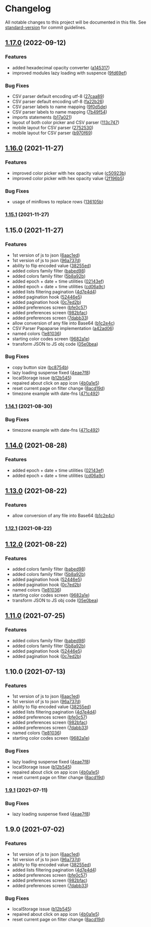 # Changelog

All notable changes to this project will be documented in this file. See [standard-version](https://github.com/conventional-changelog/standard-version) for commit guidelines.

## [1.17.0](https://github.com/amwebexpert/etoolbox/compare/v1.16.0...v1.17.0) (2022-09-12)


### Features

* added hexadecimal opacity converter ([a145317](https://github.com/amwebexpert/etoolbox/commit/a1453173f961edb02940cc69b1e9b1b294b3e3a0))
* improved modules lazy loading with suspence ([9fd69ef](https://github.com/amwebexpert/etoolbox/commit/9fd69ef9a46eda6947f2f389d7e051bedf415837))


### Bug Fixes

* CSV parser default encoding utf-8 ([27caa89](https://github.com/amwebexpert/etoolbox/commit/27caa890bcc57b0894756c5bd47b25336d2cb5bf))
* CSV parser default encoding utf-8 ([fa22b26](https://github.com/amwebexpert/etoolbox/commit/fa22b268624104c2bc543c907241d5456b574afe))
* CSV parser labels to name mapping ([9f0d5de](https://github.com/amwebexpert/etoolbox/commit/9f0d5de3c3272915a3d6e96bedc9bd306a0f079c))
* CSV parser labels to name mapping ([7b49f54](https://github.com/amwebexpert/etoolbox/commit/7b49f543069f6e1f7adfe846628515bd9e5991e8))
* imports statements ([b17a021](https://github.com/amwebexpert/etoolbox/commit/b17a021c5d7b614d9e77c0572234fd837c01c3c7))
* layout of both color picker and CSV parser ([113c747](https://github.com/amwebexpert/etoolbox/commit/113c747b512007a57de6e701c6945fc00c39e49d))
* mobile layout for CSV parser ([2752530](https://github.com/amwebexpert/etoolbox/commit/27525306017a644d2df6e40b723e0209146aedb8))
* mobile layout for CSV parser ([b970f69](https://github.com/amwebexpert/etoolbox/commit/b970f69f641028386aa14a1b93a9970baa0c3659))

## [1.16.0](https://github.com/amwebexpert/etoolbox/compare/v1.15.1...v1.16.0) (2021-11-27)


### Features

* improved color picker with hex opacity value ([c50923b](https://github.com/amwebexpert/etoolbox/commit/c50923b517f9d3e8b1c59f2a05325e99d635165f))
* improved color picker with hex opacity value ([2f196b5](https://github.com/amwebexpert/etoolbox/commit/2f196b5cefa985873900d02a9c6b757ba49e88c9))


### Bug Fixes

* usage of minRows to replace rows ([136105b](https://github.com/amwebexpert/etoolbox/commit/136105b4029bc487e99c5496289936a90effb7fb))

### [1.15.1](https://github.com/amwebexpert/etoolbox/compare/v1.15.0...v1.15.1) (2021-11-27)

## 1.15.0 (2021-11-27)


### Features

* 1st version of js to json ([6aac1ed](https://github.com/amwebexpert/etoolbox/commit/6aac1edb599b8ee4bbdf5eff0d670fba57d3ff36))
* 1st version of js to json ([96a737d](https://github.com/amwebexpert/etoolbox/commit/96a737d652d6779dde00dfa00819be367f71f742))
* ability to flip encoded value ([38255ed](https://github.com/amwebexpert/etoolbox/commit/38255edbdb3a072daa46c230b722cccecbb8654b))
* added colors family filter ([babed98](https://github.com/amwebexpert/etoolbox/commit/babed9811d42bd7207db059227f8f6d30cbdc3f9))
* added colors family filter ([5b8a92b](https://github.com/amwebexpert/etoolbox/commit/5b8a92bab963e294ca075a182013ddef89a3e8ce))
* added epoch + date + time utilities ([02143ef](https://github.com/amwebexpert/etoolbox/commit/02143ef07622bc6801d175aed6335035abb8dbc6))
* added epoch + date + time utilities ([cd06a9c](https://github.com/amwebexpert/etoolbox/commit/cd06a9c43da3957dd7e9a94e7d92ca72e246805c))
* added lists filtering pagination ([4d7e4d4](https://github.com/amwebexpert/etoolbox/commit/4d7e4d46f3c79d334c63b41442448b348de0a996))
* added pagination hook ([52446e5](https://github.com/amwebexpert/etoolbox/commit/52446e591cb1e551aeb122cc4153b592595e6113))
* added pagination hook ([0c7ed2b](https://github.com/amwebexpert/etoolbox/commit/0c7ed2b5f1ce1a2977e0aa32d90a8a9fe9d8f6ba))
* added preferences screen ([bfe0c57](https://github.com/amwebexpert/etoolbox/commit/bfe0c57c3f3121c1d132fc5f9adffb84f4354897))
* added preferences screen ([982bfac](https://github.com/amwebexpert/etoolbox/commit/982bfacaa612673bf6b36e05e83b6554d62d48fd))
* added preferences screen ([7dabb33](https://github.com/amwebexpert/etoolbox/commit/7dabb3364ad902e34d0947a3ebf504289e3ba7ce))
* allow conversion of any file into Base64 ([b1c2e4c](https://github.com/amwebexpert/etoolbox/commit/b1c2e4cb3d13b1bb19150442dfc01f26edf02dec))
* CSV Parser Papaparse implementation ([a42ad06](https://github.com/amwebexpert/etoolbox/commit/a42ad0605a39a51b2263ad543a9084cad0055738))
* named colors ([1e81036](https://github.com/amwebexpert/etoolbox/commit/1e81036d1d90bcfb00267a2499023704ce5388df))
* starting color codes screen ([9682a1e](https://github.com/amwebexpert/etoolbox/commit/9682a1ebb00741e2279d998aeaf3e9f78d5b034b))
* transform JSON to JS obj code ([05e0bea](https://github.com/amwebexpert/etoolbox/commit/05e0beaf1c142c637cbd74c56b368e9f49d74bca))


### Bug Fixes

* copy button size ([bc8754b](https://github.com/amwebexpert/etoolbox/commit/bc8754bfb2462267dcca79dde14a62850499d34b))
* lazy loading suspense fixed ([4eae7f8](https://github.com/amwebexpert/etoolbox/commit/4eae7f8c3ca6b45570b7c7bcb906b35c5b1535fa))
* localStorage issue ([b12b545](https://github.com/amwebexpert/etoolbox/commit/b12b545df54d50dc69feb05c8f77ed72076338a8))
* repaired about click on app icon ([4b0a1e5](https://github.com/amwebexpert/etoolbox/commit/4b0a1e5bd3bb7845f1f54062bea32f455467236a))
* reset current page on filter change ([8acd19d](https://github.com/amwebexpert/etoolbox/commit/8acd19d57f144233d26da28f0bc922501ecfa324))
* timezone example with date-fns ([471c492](https://github.com/amwebexpert/etoolbox/commit/471c49248952763daa38c4946a6784172512c546))

### [1.14.1](https://github.com/amwebexpert/etoolbox/compare/v1.14.0...v1.14.1) (2021-08-30)


### Bug Fixes

* timezone example with date-fns ([471c492](https://github.com/amwebexpert/etoolbox/commit/471c49248952763daa38c4946a6784172512c546))

## [1.14.0](https://github.com/amwebexpert/etoolbox/compare/v1.13.0...v1.14.0) (2021-08-28)


### Features

* added epoch + date + time utilities ([02143ef](https://github.com/amwebexpert/etoolbox/commit/02143ef07622bc6801d175aed6335035abb8dbc6))
* added epoch + date + time utilities ([cd06a9c](https://github.com/amwebexpert/etoolbox/commit/cd06a9c43da3957dd7e9a94e7d92ca72e246805c))

## [1.13.0](https://github.com/amwebexpert/etoolbox/compare/v1.12.1...v1.13.0) (2021-08-22)


### Features

* allow conversion of any file into Base64 ([b1c2e4c](https://github.com/amwebexpert/etoolbox/commit/b1c2e4cb3d13b1bb19150442dfc01f26edf02dec))

### [1.12.1](https://github.com/amwebexpert/etoolbox/compare/v1.12.0...v1.12.1) (2021-08-22)

## [1.12.0](https://github.com/amwebexpert/etoolbox/compare/v1.9.1...v1.12.0) (2021-08-22)


### Features

* added colors family filter ([babed98](https://github.com/amwebexpert/etoolbox/commit/babed9811d42bd7207db059227f8f6d30cbdc3f9))
* added colors family filter ([5b8a92b](https://github.com/amwebexpert/etoolbox/commit/5b8a92bab963e294ca075a182013ddef89a3e8ce))
* added pagination hook ([52446e5](https://github.com/amwebexpert/etoolbox/commit/52446e591cb1e551aeb122cc4153b592595e6113))
* added pagination hook ([0c7ed2b](https://github.com/amwebexpert/etoolbox/commit/0c7ed2b5f1ce1a2977e0aa32d90a8a9fe9d8f6ba))
* named colors ([1e81036](https://github.com/amwebexpert/etoolbox/commit/1e81036d1d90bcfb00267a2499023704ce5388df))
* starting color codes screen ([9682a1e](https://github.com/amwebexpert/etoolbox/commit/9682a1ebb00741e2279d998aeaf3e9f78d5b034b))
* transform JSON to JS obj code ([05e0bea](https://github.com/amwebexpert/etoolbox/commit/05e0beaf1c142c637cbd74c56b368e9f49d74bca))

## [1.11.0](https://github.com/amwebexpert/etoolbox/compare/v1.10.0...v1.11.0) (2021-07-25)


### Features

* added colors family filter ([babed98](https://github.com/amwebexpert/etoolbox/commit/babed9811d42bd7207db059227f8f6d30cbdc3f9))
* added colors family filter ([5b8a92b](https://github.com/amwebexpert/etoolbox/commit/5b8a92bab963e294ca075a182013ddef89a3e8ce))
* added pagination hook ([52446e5](https://github.com/amwebexpert/etoolbox/commit/52446e591cb1e551aeb122cc4153b592595e6113))
* added pagination hook ([0c7ed2b](https://github.com/amwebexpert/etoolbox/commit/0c7ed2b5f1ce1a2977e0aa32d90a8a9fe9d8f6ba))

## 1.10.0 (2021-07-13)


### Features

* 1st version of js to json ([6aac1ed](https://github.com/amwebexpert/etoolbox/commit/6aac1edb599b8ee4bbdf5eff0d670fba57d3ff36))
* 1st version of js to json ([96a737d](https://github.com/amwebexpert/etoolbox/commit/96a737d652d6779dde00dfa00819be367f71f742))
* ability to flip encoded value ([38255ed](https://github.com/amwebexpert/etoolbox/commit/38255edbdb3a072daa46c230b722cccecbb8654b))
* added lists filtering pagination ([4d7e4d4](https://github.com/amwebexpert/etoolbox/commit/4d7e4d46f3c79d334c63b41442448b348de0a996))
* added preferences screen ([bfe0c57](https://github.com/amwebexpert/etoolbox/commit/bfe0c57c3f3121c1d132fc5f9adffb84f4354897))
* added preferences screen ([982bfac](https://github.com/amwebexpert/etoolbox/commit/982bfacaa612673bf6b36e05e83b6554d62d48fd))
* added preferences screen ([7dabb33](https://github.com/amwebexpert/etoolbox/commit/7dabb3364ad902e34d0947a3ebf504289e3ba7ce))
* named colors ([1e81036](https://github.com/amwebexpert/etoolbox/commit/1e81036d1d90bcfb00267a2499023704ce5388df))
* starting color codes screen ([9682a1e](https://github.com/amwebexpert/etoolbox/commit/9682a1ebb00741e2279d998aeaf3e9f78d5b034b))


### Bug Fixes

* lazy loading suspense fixed ([4eae7f8](https://github.com/amwebexpert/etoolbox/commit/4eae7f8c3ca6b45570b7c7bcb906b35c5b1535fa))
* localStorage issue ([b12b545](https://github.com/amwebexpert/etoolbox/commit/b12b545df54d50dc69feb05c8f77ed72076338a8))
* repaired about click on app icon ([4b0a1e5](https://github.com/amwebexpert/etoolbox/commit/4b0a1e5bd3bb7845f1f54062bea32f455467236a))
* reset current page on filter change ([8acd19d](https://github.com/amwebexpert/etoolbox/commit/8acd19d57f144233d26da28f0bc922501ecfa324))

### [1.9.1](https://github.com/amwebexpert/etoolbox/compare/v1.9.0...v1.9.1) (2021-07-11)


### Bug Fixes

* lazy loading suspense fixed ([4eae7f8](https://github.com/amwebexpert/etoolbox/commit/4eae7f8c3ca6b45570b7c7bcb906b35c5b1535fa))

## 1.9.0 (2021-07-02)


### Features

* 1st version of js to json ([6aac1ed](https://github.com/amwebexpert/etoolbox/commit/6aac1edb599b8ee4bbdf5eff0d670fba57d3ff36))
* 1st version of js to json ([96a737d](https://github.com/amwebexpert/etoolbox/commit/96a737d652d6779dde00dfa00819be367f71f742))
* ability to flip encoded value ([38255ed](https://github.com/amwebexpert/etoolbox/commit/38255edbdb3a072daa46c230b722cccecbb8654b))
* added lists filtering pagination ([4d7e4d4](https://github.com/amwebexpert/etoolbox/commit/4d7e4d46f3c79d334c63b41442448b348de0a996))
* added preferences screen ([bfe0c57](https://github.com/amwebexpert/etoolbox/commit/bfe0c57c3f3121c1d132fc5f9adffb84f4354897))
* added preferences screen ([982bfac](https://github.com/amwebexpert/etoolbox/commit/982bfacaa612673bf6b36e05e83b6554d62d48fd))
* added preferences screen ([7dabb33](https://github.com/amwebexpert/etoolbox/commit/7dabb3364ad902e34d0947a3ebf504289e3ba7ce))


### Bug Fixes

* localStorage issue ([b12b545](https://github.com/amwebexpert/etoolbox/commit/b12b545df54d50dc69feb05c8f77ed72076338a8))
* repaired about click on app icon ([4b0a1e5](https://github.com/amwebexpert/etoolbox/commit/4b0a1e5bd3bb7845f1f54062bea32f455467236a))
* reset current page on filter change ([8acd19d](https://github.com/amwebexpert/etoolbox/commit/8acd19d57f144233d26da28f0bc922501ecfa324))
